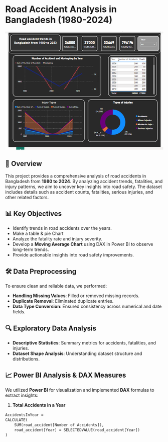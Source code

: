 
# Road Accident Analysis in Bangladesh (1980-2024)
![image alt](https://github.com/Shohanur97/Power-bi-projects-for-practice/blob/main/Road%20Accident%20Trends%20in%20Bangladesh/Road%20Accident%20Trends%20in%20Bangladesh.png)

## 📌 Overview
This project provides a comprehensive analysis of road accidents in Bangladesh from **1980 to 2024**. By analyzing accident trends, fatalities, and injury patterns, we aim to uncover key insights into road safety. The dataset includes details such as accident counts, fatalities, serious injuries, and other related factors.

## 📊 Key Objectives
- Identify trends in road accidents over the years.
- Make a table & pie Chart
- Analyze the fatality rate and injury severity.
- Develop a **Moving Average Chart** using DAX in Power BI to observe long-term trends.
- Provide actionable insights into road safety improvements.

## 🛠 Data Preprocessing
To ensure clean and reliable data, we performed:
- **Handling Missing Values**: Filled or removed missing records.
- **Duplicate Removal**: Eliminated duplicate entries.
- **Data Type Conversion**: Ensured consistency across numerical and date fields.

## 🔍 Exploratory Data Analysis
- **Descriptive Statistics**: Summary metrics for accidents, fatalities, and injuries.
- **Dataset Shape Analysis**: Understanding dataset structure and distributions.

## 📈 Power BI Analysis & DAX Measures
We utilized **Power BI** for visualization and implemented **DAX** formulas to extract insights:

1. **Total Accidents in a Year**  
```DAX
AccidentsInYear =  
CALCULATE(
    SUM(road_accident[Number of Accidents]),
    road_accident[Year] = SELECTEDVALUE(road_accident[Year])
)


